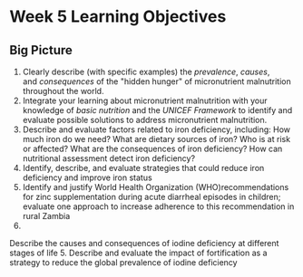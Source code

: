 # Week 5 Learning Objectives
## Big Picture
1. Clearly describe (with specific examples) the _prevalence_, _causes_, and _consequences_ of the "hidden hunger" of micronutrient malnutrition throughout the world.
2. Integrate your learning about micronutrient malnutrition with your knowledge of _basic nutrition_ and the _UNICEF Framework_ to identify and evaluate possible solutions to address micronutrient malnutrition.
3. Describe and evaluate factors related to iron deficiency, including: How much iron do we need? What are dietary sources of iron? Who is at risk or affected? What are the consequences of iron deficiency? How can nutritional assessment detect iron deficiency?
4. Identify, describe, and evaluate strategies that could reduce iron deficiency and improve iron status
5. Identify and justify World Health Organization (WHO)recommendations for zinc supplementation during acute
diarrheal episodes in children; evaluate one approach to
increase adherence to this recommendation in rural Zambia
4.
Describe the causes and consequences of iodine deficiency at
different stages of life
5.
Describe and evaluate the impact of fortification as a strategy
to reduce the global prevalence of iodine deficiency
